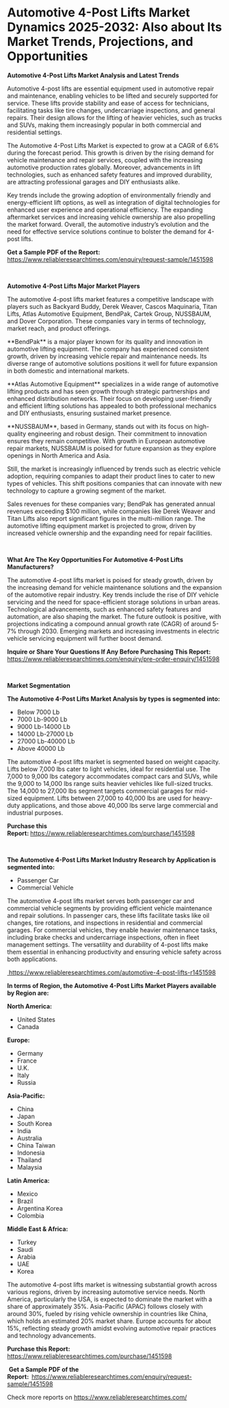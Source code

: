 <p><h1>Automotive 4-Post Lifts Market Dynamics 2025-2032: Also about Its Market Trends, Projections, and Opportunities</h1></p><p><strong>Automotive 4-Post Lifts Market Analysis and Latest Trends</strong></p>
<p><p>Automotive 4-post lifts are essential equipment used in automotive repair and maintenance, enabling vehicles to be lifted and securely supported for service. These lifts provide stability and ease of access for technicians, facilitating tasks like tire changes, undercarriage inspections, and general repairs. Their design allows for the lifting of heavier vehicles, such as trucks and SUVs, making them increasingly popular in both commercial and residential settings.</p><p>The Automotive 4-Post Lifts Market is expected to grow at a CAGR of 6.6% during the forecast period. This growth is driven by the rising demand for vehicle maintenance and repair services, coupled with the increasing automotive production rates globally. Moreover, advancements in lift technologies, such as enhanced safety features and improved durability, are attracting professional garages and DIY enthusiasts alike.</p><p>Key trends include the growing adoption of environmentally friendly and energy-efficient lift options, as well as integration of digital technologies for enhanced user experience and operational efficiency. The expanding aftermarket services and increasing vehicle ownership are also propelling the market forward. Overall, the automotive industry’s evolution and the need for effective service solutions continue to bolster the demand for 4-post lifts.</p></p>
<p><strong>Get a Sample PDF of the Report:&nbsp;</strong> <a href="https://www.reliableresearchtimes.com/enquiry/request-sample/1451598?utm_campaign=2527&utm_medium=2&utm_source=Github&utm_content=ia&utm_term=27022025&utm_id=automotive-4-post-lifts">https://www.reliableresearchtimes.com/enquiry/request-sample/1451598</a></p>
<p>&nbsp;</p>
<p><strong>Automotive 4-Post Lifts Major Market Players</strong></p>
<p><p>The automotive 4-post lifts market features a competitive landscape with players such as Backyard Buddy, Derek Weaver, Cascos Maquinaria, Titan Lifts, Atlas Automotive Equipment, BendPak, Cartek Group, NUSSBAUM, and Dover Corporation. These companies vary in terms of technology, market reach, and product offerings.</p><p>**BendPak** is a major player known for its quality and innovation in automotive lifting equipment. The company has experienced consistent growth, driven by increasing vehicle repair and maintenance needs. Its diverse range of automotive solutions positions it well for future expansion in both domestic and international markets. </p><p>**Atlas Automotive Equipment** specializes in a wide range of automotive lifting products and has seen growth through strategic partnerships and enhanced distribution networks. Their focus on developing user-friendly and efficient lifting solutions has appealed to both professional mechanics and DIY enthusiasts, ensuring sustained market presence.</p><p>**NUSSBAUM**, based in Germany, stands out with its focus on high-quality engineering and robust design. Their commitment to innovation ensures they remain competitive. With growth in European automotive repair markets, NUSSBAUM is poised for future expansion as they explore openings in North America and Asia.</p><p>Still, the market is increasingly influenced by trends such as electric vehicle adoption, requiring companies to adapt their product lines to cater to new types of vehicles. This shift positions companies that can innovate with new technology to capture a growing segment of the market.</p><p>Sales revenues for these companies vary; BendPak has generated annual revenues exceeding $100 million, while companies like Derek Weaver and Titan Lifts also report significant figures in the multi-million range. The automotive lifting equipment market is projected to grow, driven by increased vehicle ownership and the expanding need for repair facilities.</p></p>
<p>&nbsp;</p>
<p><strong>What Are The Key Opportunities For Automotive 4-Post Lifts Manufacturers?</strong></p>
<p><p>The automotive 4-post lifts market is poised for steady growth, driven by the increasing demand for vehicle maintenance solutions and the expansion of the automotive repair industry. Key trends include the rise of DIY vehicle servicing and the need for space-efficient storage solutions in urban areas. Technological advancements, such as enhanced safety features and automation, are also shaping the market. The future outlook is positive, with projections indicating a compound annual growth rate (CAGR) of around 5-7% through 2030. Emerging markets and increasing investments in electric vehicle servicing equipment will further boost demand.</p></p>
<p><strong>Inquire or Share Your Questions If Any Before Purchasing This Report:</strong> <a href="https://www.reliableresearchtimes.com/enquiry/pre-order-enquiry/1451598?utm_campaign=2527&utm_medium=2&utm_source=Github&utm_content=ia&utm_term=27022025&utm_id=automotive-4-post-lifts">https://www.reliableresearchtimes.com/enquiry/pre-order-enquiry/1451598</a></p>
<p>&nbsp;</p>
<p><strong>Market Segmentation</strong></p>
<p><strong>The Automotive 4-Post Lifts Market Analysis by types is segmented into:</strong></p>
<p><ul><li>Below 7000 Lb</li><li>7000 Lb-9000 Lb</li><li>9000 Lb-14000 Lb</li><li>14000 Lb-27000 Lb</li><li>27000 Lb-40000 Lb</li><li>Above 40000 Lb</li></ul></p>
<p><p>The automotive 4-post lifts market is segmented based on weight capacity. Lifts below 7,000 lbs cater to light vehicles, ideal for residential use. The 7,000 to 9,000 lbs category accommodates compact cars and SUVs, while the 9,000 to 14,000 lbs range suits heavier vehicles like full-sized trucks. The 14,000 to 27,000 lbs segment targets commercial garages for mid-sized equipment. Lifts between 27,000 to 40,000 lbs are used for heavy-duty applications, and those above 40,000 lbs serve large commercial and industrial purposes.</p></p>
<p><strong>Purchase this Report:&nbsp;</strong><a href="https://www.reliableresearchtimes.com/purchase/1451598?utm_campaign=2527&utm_medium=2&utm_source=Github&utm_content=ia&utm_term=27022025&utm_id=automotive-4-post-lifts">https://www.reliableresearchtimes.com/purchase/1451598</a></p>
<p>&nbsp;</p>
<p><strong>The Automotive 4-Post Lifts Market Industry Research by Application is segmented into:</strong></p>
<p><ul><li>Passenger Car</li><li>Commercial Vehicle</li></ul></p>
<p><p>The automotive 4-post lifts market serves both passenger car and commercial vehicle segments by providing efficient vehicle maintenance and repair solutions. In passenger cars, these lifts facilitate tasks like oil changes, tire rotations, and inspections in residential and commercial garages. For commercial vehicles, they enable heavier maintenance tasks, including brake checks and undercarriage inspections, often in fleet management settings. The versatility and durability of 4-post lifts make them essential in enhancing productivity and ensuring vehicle safety across both applications.</p></p>
<p><a href="https://www.reliableresearchtimes.com/automotive-4-post-lifts-r1451598?utm_campaign=2527&utm_medium=2&utm_source=Github&utm_content=ia&utm_term=27022025&utm_id=automotive-4-post-lifts">&nbsp;https://www.reliableresearchtimes.com/automotive-4-post-lifts-r1451598</a></p>
<p><strong>In terms of Region, the Automotive 4-Post Lifts Market Players available by Region are:</strong></p>
<p>
    <p> <strong> North America: </strong>
        <ul>
            <li>United States</li>
            <li>Canada</li>
        </ul>
        </p> 
    <p> <strong> Europe: </strong>
        <ul>
            <li>Germany</li>
            <li>France</li>
            <li>U.K.</li>
            <li>Italy</li>
            <li>Russia</li>
        </ul>
        </p> 
    <p> <strong> Asia-Pacific: </strong>
        <ul>
            <li>China</li>
            <li>Japan</li>
            <li>South Korea</li>
            <li>India</li>
            <li>Australia</li>
            <li>China Taiwan</li>
            <li>Indonesia</li>
            <li>Thailand</li>
            <li>Malaysia</li>
        </ul>
        </p> 
    <p> <strong> Latin America: </strong>
        <ul>
            <li>Mexico</li>
            <li>Brazil</li>
            <li>Argentina Korea</li>
            <li>Colombia</li>
        </ul>
        </p> 
    <p> <strong> Middle East & Africa: </strong>
        <ul>
            <li>Turkey</li>
            <li>Saudi</li>
            <li>Arabia</li>
            <li>UAE</li>
            <li>Korea</li>
        </ul>
    </p>
    </p>
<p><p>The automotive 4-post lifts market is witnessing substantial growth across various regions, driven by increasing automotive service needs. North America, particularly the USA, is expected to dominate the market with a share of approximately 35%. Asia-Pacific (APAC) follows closely with around 30%, fueled by rising vehicle ownership in countries like China, which holds an estimated 20% market share. Europe accounts for about 15%, reflecting steady growth amidst evolving automotive repair practices and technology advancements.</p></p>
<p><strong>Purchase this Report: </strong><a href="https://www.reliableresearchtimes.com/purchase/1451598?utm_campaign=2527&utm_medium=2&utm_source=Github&utm_content=ia&utm_term=27022025&utm_id=automotive-4-post-lifts">https://www.reliableresearchtimes.com/purchase/1451598</a></p>
<p>&nbsp;<strong>Get a Sample PDF of the Report:&nbsp;&nbsp;</strong><a href="https://www.reliableresearchtimes.com/enquiry/request-sample/1451598?utm_campaign=2527&utm_medium=2&utm_source=Github&utm_content=ia&utm_term=27022025&utm_id=automotive-4-post-lifts">https://www.reliableresearchtimes.com/enquiry/request-sample/1451598</a></p>
<p><strong></strong></p>
<p>Check more reports on <a href="https://www.reliableresearchtimes.com/?utm_campaign=2527&utm_medium=2&utm_source=Github&utm_content=ia&utm_term=27022025&utm_id=automotive-4-post-lifts">https://www.reliableresearchtimes.com/</a></p>